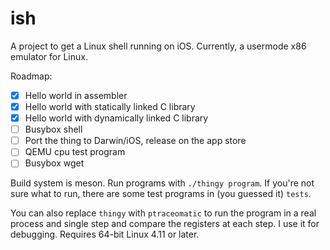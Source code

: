 # ish

A project to get a Linux shell running on iOS. Currently, a usermode x86 emulator for Linux.

Roadmap:

 - [x] Hello world in assembler
 - [x] Hello world with statically linked C library
 - [x] Hello world with dynamically linked C library
 - [ ] Busybox shell
 - [ ] Port the thing to Darwin/iOS, release on the app store
 - [ ] QEMU cpu test program
 - [ ] Busybox wget

Build system is meson. Run programs with `./thingy program`. If you're not sure what to run, there are some test programs in (you guessed it) `tests`.

You can also replace `thingy` with `ptraceomatic` to run the program in a real process and single step and compare the registers at each step. I use it for debugging. Requires 64-bit Linux 4.11 or later.
